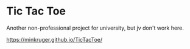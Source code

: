 # Tic Tac Toe
Another non-professional project for university, but jv don't work here.


https://minkruger.github.io/TicTacToe/
